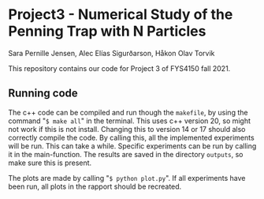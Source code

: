 # Project3 - Numerical Study of the Penning Trap with N Particles
Sara Pernille Jensen, Alec Elías Sigurðarson, Håkon Olav Torvik

This repository contains our code for Project 3 of FYS4150 fall 2021.

## Running code
The c++ code can be compiled and run though the `makefile`, by using the command "`$ make all`" in the terminal. This uses c++ version 20, so might not work if this is not install. Changing this to version 14 or 17 should also correctly compile the code. By calling this, all the implemented experiments will be run. This can take a while. Specific experiments can be run by calling it in the main-function. The results are saved in the directory `outputs`, so make sure this is present.

The plots are made by calling "`$ python plot.py`". If all experiments have been run, all plots in the rapport should be recreated.

